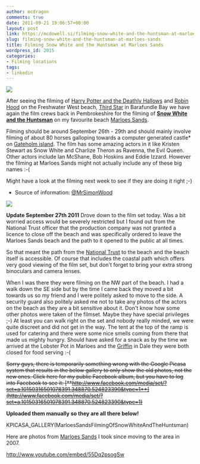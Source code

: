 ```yaml
---
author: mcdragon
comments: true
date: 2011-09-21 19:06:57+00:00
layout: post
link: https://mcdowell.si/filming-snow-white-and-the-huntsman-at-marloes-sands-2015.html
slug: filming-snow-white-and-the-huntsman-at-marloes-sands
title: Filming Snow White and the Huntsman at Marloes Sands
wordpress_id: 2015
categories:
- Filming locations
tags:
- linkedin
---
```


![](https://mcdowell.si/wp-content/uploads/2011/09/marloes_sands_1-1.jpg)

After seeing the filming of [Harry Potter and the Deathly Hallows](http://en.wikipedia.org/wiki/Harry_Potter_%28film_series%29#Harry_Potter_and_the_Deathly_Hallows_.E2.80.93_Part_2_.282011.29) and [Robin Hood](https://mcdowell.si/robin-hood-filmset-freshwater-west-on-june-23rd-1296.html) on the Freshwater West beach, [Third Star](http://en.wikipedia.org/wiki/Third_Star) in Barafundle Bay we have again the film crews back in Pembrokeshire for the filming of [**Snow White and the Huntsman**](http://en.wikipedia.org/wiki/Snow_White_and_the_Huntsman) on my favourite beach [Marloes Sands](http://en.wikipedia.org/wiki/Marloes_Sands).

Filming should be around September 26th - 29th and should mainly involve filming of about 80 horses galloping towards a computer generated castle* on [Gateholm island](http://en.wikipedia.org/wiki/Gateholm). The film has some amazing actors in it like Kristen Stewart as Snow White and Charlize Theron as Ravenna, the Evil Queen. Other actors include Ian McShane, Bob Hoskins and Eddie Izzard. However the filming at Marloes Sands might not actually include any of these big names :-(

Might have a look at the filming next week to see if they are doing it right ;-)

* Source of information: [@MrSimonWood](https://twitter.com/#%21/MrSimonWood)

![](https://mcdowell.si/wp-content/uploads/2011/09/IMG_1715-1.jpg)

**Update September 27th 2011**
Drove down to the film set today. Was a bit worried access would be severely restricted but I found out from the National Trust officer that the production company was not granted a licence to close off the beach and was specifically ordered to leave the Marloes Sands beach and the path to it opened to the public at all times.

So that meant the path from the [National Trust](http://www.nationaltrust.org.uk/) to the beach and the beach itself is accessible. Of course that includes the coastal path which offers very good viewing of the film set, but don't forget to bring your extra strong binoculars and camera lenses.

When I was there they were filming on the NW part of the beach. I had a walk down the SE side but by the time I came back they moved a bit towards us so my friend and I were politely asked to move to the side. A security guard also politely asked me not to take any photos of the actors on the beach as they are a bit sensitive about it. Don't know how some other photos were taken of the filmset. Maybe they have special privileges ;-) At least you can walk right on the set and nobody really minded, we were quite discreet and did not get in the way. The tent at the top of the ramp is used for catering and there were some nice smells coming from there that made us mighty hungry. Should have asked for a snack as by the time we arrived at the Lobster Pot in Marloes and the [Griffin](http://www.griffininndale.co.uk/) in Dale they were both closed for food serving :-(

<del>Sorry guys, there is temporarily something wrong with the Google Picasa system that results in the below gallery to only show the old photos, not the new ones. Click here for my public Facebook album, but you have to log into Facebook to see it: [**http://www.facebook.com/media/set/?set=a.10150316501078391.348870.524823390&type=1**](http://www.facebook.com/media/set/?set=a.10150316501078391.348870.524823390&type=1)</del>

**Uploaded them manually so they are all there below!**

KPICASA_GALLERY(MarloesSandsFilmingOfSnowWhiteAndTheHuntsman)

Here are photos from [Marloes Sands](https://picasaweb.google.com/118260873153557016225/MarloesSands) I took since moving to the area in 2007.



http://www.youtube.com/embed/55Dq2psogSw
